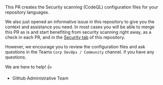 This PR creates the Security scanning (CodeQL) configuration files for your repository languages.

We also just opened an informative issue in this repository to give you the context and assistance you need. In most cases you will be able to merge this PR as is and start benefiting from security scanning right away, as a check in each PR, and in the [Security tab](https://github.com/{organization}/{repository}/security/code-scanning) of this repository. 

However, we encourage you to review the configuration files and ask questions in the Teams `Corp DevOps / Community` channel. if you have any questions.

We are here to help! :thumbsup:

- Github Administrative Team